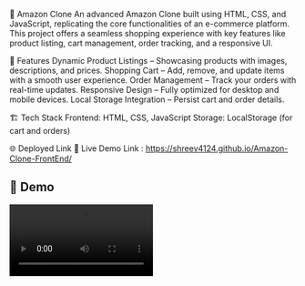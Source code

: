 🛒 Amazon Clone
An advanced Amazon Clone built using HTML, CSS, and JavaScript, replicating the core functionalities of an e-commerce platform. This project offers a seamless shopping experience with key features like product listing, cart management, order tracking, and a responsive UI.

🚀 Features
Dynamic Product Listings – Showcasing products with images, descriptions, and prices.
Shopping Cart – Add, remove, and update items with a smooth user experience.
Order Management – Track your orders with real-time updates.
Responsive Design – Fully optimized for desktop and mobile devices.
Local Storage Integration – Persist cart and order details.

🏗️ Tech Stack
Frontend: HTML, CSS, JavaScript
Storage: LocalStorage (for cart and orders)

🌐 Deployed Link
🔗 Live Demo Link : https://shreev4124.github.io/Amazon-Clone-FrontEnd/


## 🚀 Demo

<video src="https://github.com/user-attachments/assets/0b1b2a67-97b5-4516-9411-efc0a7da51d8" controls style="max-width: 50%; height: auto;">
</video>
